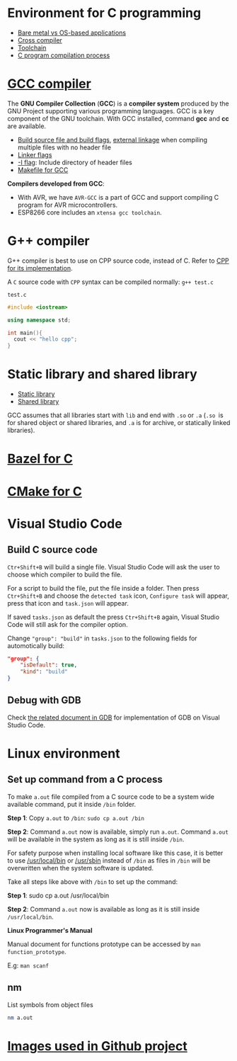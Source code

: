 # Environment for C programming

* [Bare metal vs OS-based applications](Build.md#fundamental-concepts)
* [Cross compiler](Build.md#cross-compiler)
* [Toolchain](Build.md#toolchain)
* [C program compilation process](Build.md#c-program-compilation-process)

# [GCC compiler](GCC%20compiler.md)
The **GNU Compiler Collection** (**GCC**) is a **compiler system** produced by the GNU Project supporting various programming languages. GCC is a key component of the GNU toolchain. With GCC installed, command **gcc** and **cc** are available.
* [Build source file and build flags](), [external linkage](GCC%20compiler.md#compile-with-multiple-files-when-there-is-no-header-file) when compiling multiple files with no header file
* [Linker flags](GCC%20compiler.md#linker-flags)
* [-I flag](GCC%20compiler.md#include-directory-of-header-files-with--i): Include directory of header files
* [Makefile for GCC](Makefile%20for%20GCC.md)

**Compilers developed from GCC**:
* With AVR, we have ``AVR-GCC`` is a part of GCC and support compiling C program for AVR microcontrollers.
* ESP8266 core includes an ``xtensa gcc toolchain``.
# G++ compiler

G++ compiler is best to use on CPP source code, instead of C. Refer to [CPP for its implementation](https://github.com/TranPhucVinh/Cplusplus/blob/master/README.md#g-compiler).

A ``C`` source code with ``CPP`` syntax can be compiled normally: ``g++ test.c``

``test.c``

```cpp
#include <iostream>

using namespace std;

int main(){
  cout << "hello cpp";
}
```

# Static library and shared library

* [Static library](Static%20library.md) 
* [Shared library](Shared%20library.md)

GCC assumes that all libraries start with ``lib`` and end with ``.so`` or ``.a`` (``.so ``is for shared object or shared libraries, and ``.a`` is for archive, or statically linked libraries).

# [Bazel for C](Bazel)
# [CMake for C](CMake)
# Visual Studio Code
## Build C source code

``Ctr+Shift+B`` will build a single file. Visual Studio Code will ask the user to choose which compiler to build the file.

For a script to build the file, put the file inside a folder. Then press ``Ctr+Shift+B`` and choose the ``detected task`` icon, ``Configure task`` will appear, press that icon and ``task.json`` will appear.

If saved ``tasks.json`` as default the press ``Ctr+Shift+B`` again, Visual Studio Code will still ask for the compiler option.

Change ``"group": "build"`` in ``tasks.json`` to the following fields for automotically build:

```json
"group": {
    "isDefault": true,
    "kind": "build"
}
```

## Debug with GDB

Check [the related document in GDB](GDB/Visual%20Studio%20Code.md) for implementation of GDB on Visual Studio Code.
# Linux environment

## Set up command from a C process

To make ``a.out`` file compiled from a C source code to be a system wide available command, put it inside ``/bin`` folder.

**Step 1**: Copy ``a.out`` to ``/bin``: ``sudo cp a.out /bin``

**Step 2**: Command ``a.out`` now is available, simply run ``a.out``. Command ``a.out`` will be available in the system as long as it is still inside ``/bin``.

For safety purpose when installing local software like this case, it is better to use [/usr/local/bin](https://github.com/TranPhucVinh/Linux-Shell/blob/master/Physical%20layer/File%20system/File%20hierarchy.md#usr) or [/usr/sbin](https://github.com/TranPhucVinh/Linux-Shell/blob/master/Physical%20layer/File%20system/File%20hierarchy.md#usr) instead of ``/bin`` as files in ``/bin`` will be overwritten when the system software is updated.

Take all steps like above with ``/bin`` to set up the command:

**Step 1**: sudo cp a.out /usr/local/bin

**Step 2**: Command ``a.out`` now is available as long as it is still inside ``/usr/local/bin``.

**Linux Programmer's Manual**

Manual document for functions prototype can be accessed by ``man function_prototype``.

E.g: ``man scanf``

## nm

List symbols from object files

```sh
nm a.out
```
# [Images used in Github project](Images)
